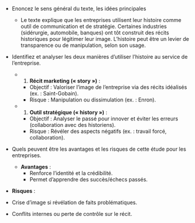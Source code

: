 - Enoncez le sens général du texte, les idées principales 
	- Le texte explique que les entreprises utilisent leur histoire comme outil de communication et de stratégie. Certaines industries (sidérurgie, automobile, banques) ont tôt construit des récits historiques pour légitimer leur image. L’histoire peut être un levier de transparence ou de manipulation, selon son usage.
	
- Identifiez et analyser les deux manières d’utiliser l’histoire au service de l’entreprise. 
	- 1. **Récit marketing (« story »)** :
	    - Objectif : Valoriser l’image de l’entreprise via des récits idéalisés (ex. : Saint-Gobain).
	    - Risque : Manipulation ou dissimulation (ex. : Enron).
	- 1. **Outil stratégique (« history »)** :
		- Objectif : Analyser le passé pour innover et éviter les erreurs (collaboration avec des historiens).
	    - Risque : Révéler des aspects négatifs (ex. : travail forcé, collaboration).
	    
- Quels peuvent être les avantages et les risques de cette étude pour les entreprises.
	- **Avantages** :
		- Renforce l’identité et la crédibilité.
		- Permet d’apprendre des succès/échecs passés.

- **Risques** :
- Crise d’image si révélation de faits problématiques.
- Conflits internes ou perte de contrôle sur le récit.